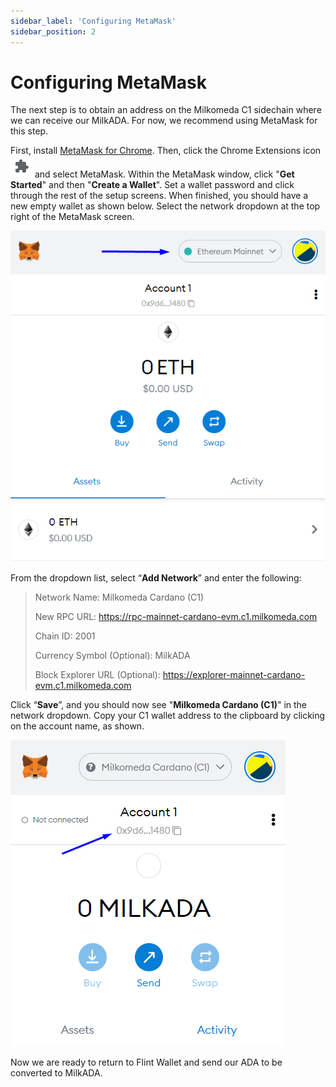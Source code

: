 ```yaml
---
sidebar_label: 'Configuring MetaMask'
sidebar_position: 2
---
```


# Configuring MetaMask

The next step is to obtain an address on the Milkomeda C1 sidechain where we can receive our MilkADA. For now, we recommend using MetaMask for this step.

First, install [MetaMask for Chrome](https://chrome.google.com/webstore/detail/metamask/nkbihfbeogaeaoehlefnkodbefgpgknn). Then, click the Chrome Extensions icon ![](/img/chrome-extensions-icon.png) and select MetaMask. Within the MetaMask window, click "**Get Started**" and then "**Create a Wallet**". Set a wallet password and click through the rest of the setup screens. When finished, you should have a new empty wallet as shown below. Select the network dropdown at the top right of the MetaMask screen.

![](/img/metamask-change-network.png)

From the dropdown list, select “**Add Network**” and enter the following:

> Network Name: Milkomeda Cardano (C1)
> 
> New RPC URL: https://rpc-mainnet-cardano-evm.c1.milkomeda.com
> 
> Chain ID: 2001
> 
> Currency Symbol (Optional): MilkADA
> 
> Block Explorer URL (Optional): https://explorer-mainnet-cardano-evm.c1.milkomeda.com

Click “**Save**”, and you should now see "**Milkomeda Cardano (C1)**" in the network dropdown. Copy your C1 wallet address to the clipboard by clicking on the account name, as shown.

![](/img/metamask-copy-c1-mainnet-address.png)

Now we are ready to return to Flint Wallet and send our ADA to be converted to MilkADA.